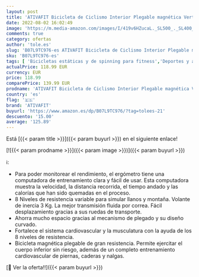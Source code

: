 ```yaml
---
layout: post
title: 'ATIVAFIT Bicicleta de Ciclismo Interior Plegable magnética Vertical Bicicleta estática giratoria reclinable Bicicleta de Ejercicio'
date: 2022-08-02 16:02:49
image: 'https://m.media-amazon.com/images/I/419v6HZucaL._SL500_._SL400_.jpg'
comments: true
category: ofertas
author: 'tole.es'
slug: 'B07L9TC976-es ATIVAFIT Bicicleta de Ciclismo Interior Plegable magnética...'
sku: 'B07L9TC976-es'
tags: [ 'Bicicletas estáticas y de spinning para fitness','Deportes y aire libre','Fitness y ejercicio','Máquinas de cardio para fitness','ativafit','bicicleta','🇪🇸', ]
actualPrice: 118.99 EUR
currency: EUR
price: 118.99
comparePrice: 139.99 EUR
prodname: 'ATIVAFIT Bicicleta de Ciclismo Interior Plegable magnética Vertical Bicicleta estática giratoria reclinable Bicicleta de Ejercicio'
country: 'es'
flag: '🇪🇸'
brand: 'ATIVAFIT'
buyurl: 'https://www.amazon.es/dp/B07L9TC976/?tag=tolees-21'
descuento: '15.00'
average: '125.89'
---
```


Está [{{< param title >}}]({{< param buyurl >}}) en el siguiente enlace!

[![{{< param prodname >}}]({{< param image >}})]({{< param buyurl >}})

ℹ️:

- Para poder monitorear el rendimiento, el ergómetro tiene una computadora de entrenamiento clara y fácil de usar. Esta computadora muestra la velocidad, la distancia recorrida, el tiempo andado y las calorías que han sido quemadas en el proceso.
- 8 Niveles de resistencia variable para simular llanos y montaña. Volante de inercia 3 Kg. La mejor transmisión fluida por correa. Fácil desplazamiento gracias a sus ruedas de transporte.
- Ahorra mucho espacio gracias al mecanismo de plegado y su diseño curvado.
- Fortalece el sistema cardiovascular y la musculatura con la ayuda de los 8 niveles de resistencia.
- Bicicleta magnética plegable de gran resistencia. Permite ejercitar el cuerpo inferior sin riesgo, además de un completo entrenamiento cardiovascular de piernas, caderas y nalgas.

[🛒 Ver la oferta!!]({{< param buyurl >}})
